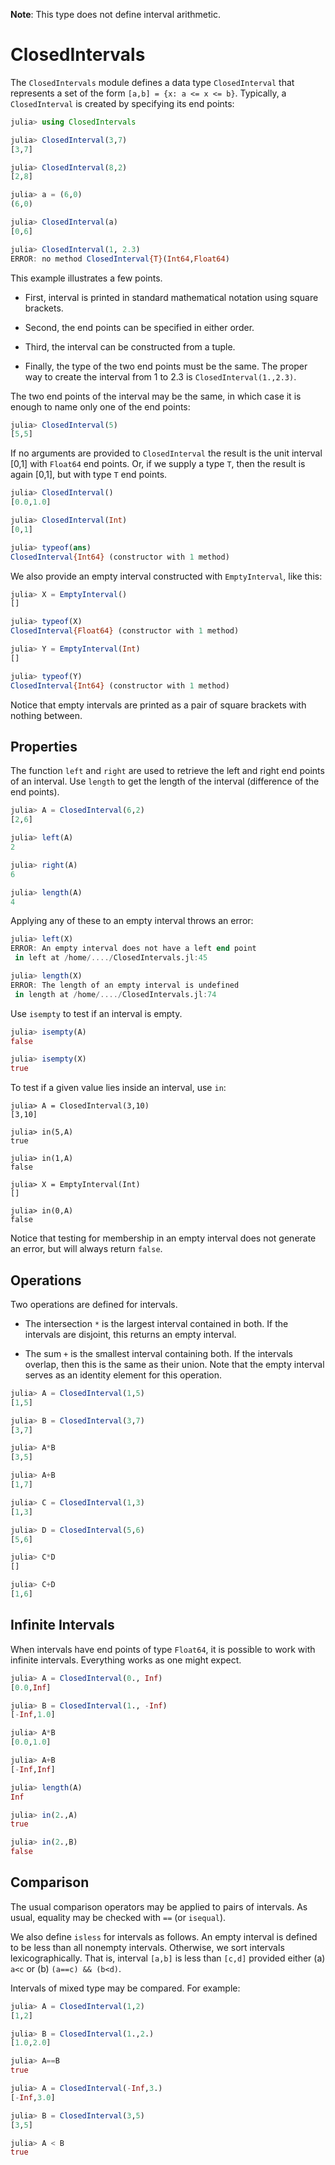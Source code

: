 **Note**: This type does not define interval arithmetic.

ClosedIntervals
===============

The `ClosedIntervals` module defines a data type `ClosedInterval` that
represents a set of the form `[a,b] = {x: a <= x <= b}`. Typically, a
`ClosedInterval` is created by specifying its end points:
```julia
julia> using ClosedIntervals

julia> ClosedInterval(3,7)
[3,7]

julia> ClosedInterval(8,2)
[2,8]

julia> a = (6,0)
(6,0)

julia> ClosedInterval(a)
[0,6]

julia> ClosedInterval(1, 2.3)
ERROR: no method ClosedInterval{T}(Int64,Float64)
```

This example illustrates a few points.

* First, interval is printed in standard mathematical notation using
square brackets. 

* Second, the end points can be specified in either order.

* Third, the interval can be constructed from a tuple.

* Finally, the type of the two end points must be the same. The proper
way to create the interval from 1 to 2.3 is `ClosedInterval(1.,2.3)`.


The two end points of the interval may be the same, in which case 
it is enough to name only one of the end points:
```julia
julia> ClosedInterval(5)
[5,5]
```

If no arguments are provided to `ClosedInterval` the result is the
unit interval [0,1] with `Float64` end points. Or, if we supply a
type `T`, then the result is again [0,1], but with type `T` end
points. 
```julia
julia> ClosedInterval()
[0.0,1.0]

julia> ClosedInterval(Int)
[0,1]

julia> typeof(ans)
ClosedInterval{Int64} (constructor with 1 method)
```

We also provide an empty interval constructed with `EmptyInterval`,
like this:
```julia
julia> X = EmptyInterval()
[]

julia> typeof(X)
ClosedInterval{Float64} (constructor with 1 method)

julia> Y = EmptyInterval(Int)
[]

julia> typeof(Y)
ClosedInterval{Int64} (constructor with 1 method)
```
Notice that empty intervals are printed as a pair of square brackets
with nothing between.

Properties
----------

The function `left` and `right` are used to retrieve the left and
right end points of an interval. Use `length` to get the length of the
interval (difference of the end points).
```julia
julia> A = ClosedInterval(6,2)
[2,6]

julia> left(A)
2

julia> right(A)
6

julia> length(A)
4
```

Applying any of these to an empty interval throws an error:
```julia
julia> left(X)
ERROR: An empty interval does not have a left end point
 in left at /home/..../ClosedIntervals.jl:45

julia> length(X)
ERROR: The length of an empty interval is undefined
 in length at /home/..../ClosedIntervals.jl:74
```

Use `isempty` to test if an interval is empty.
```julia
julia> isempty(A)
false

julia> isempty(X)
true
```

To test if a given value lies inside an interval, use `in`:
```
julia> A = ClosedInterval(3,10)
[3,10]

julia> in(5,A)
true

julia> in(1,A)
false

julia> X = EmptyInterval(Int)
[]

julia> in(0,A)
false
```
Notice that testing for membership in an empty interval does not
generate an error, but will always return `false`.


Operations
----------

Two operations are defined for intervals. 

* The intersection `*` is the largest interval contained in both. If
  the intervals are disjoint, this returns an empty interval.

* The sum `+` is the smallest interval containing both. If the
  intervals overlap, then this is the same as their union. Note that
  the empty interval serves as an identity element for this operation.

```julia
julia> A = ClosedInterval(1,5)
[1,5]

julia> B = ClosedInterval(3,7)
[3,7]

julia> A*B
[3,5]

julia> A+B
[1,7]

julia> C = ClosedInterval(1,3)
[1,3]

julia> D = ClosedInterval(5,6)
[5,6]

julia> C*D
[]

julia> C+D
[1,6]
```

Infinite Intervals
------------------

When intervals have end points of type `Float64`, it is possible to
work with infinite intervals. Everything works as one
might expect.
```julia
julia> A = ClosedInterval(0., Inf)
[0.0,Inf]

julia> B = ClosedInterval(1., -Inf)
[-Inf,1.0]

julia> A*B
[0.0,1.0]

julia> A+B
[-Inf,Inf]

julia> length(A)
Inf

julia> in(2.,A)
true

julia> in(2.,B)
false
```

Comparison
----------

The usual comparison operators may be applied to pairs of
intervals. As usual, equality may be checked with `==` (or
`isequal`).

We also define `isless` for intervals as follows. An empty interval is
defined to be less than all nonempty intervals. Otherwise, we sort
intervals lexicographically. That is, interval `[a,b]` is less than
`[c,d]` provided either (a) `a<c` or (b) `(a==c) && (b<d)`.

Intervals of mixed type may be compared. For example:
```julia
julia> A = ClosedInterval(1,2)
[1,2]

julia> B = ClosedInterval(1.,2.)
[1.0,2.0]

julia> A==B
true

julia> A = ClosedInterval(-Inf,3.)
[-Inf,3.0]

julia> B = ClosedInterval(3,5)
[3,5]

julia> A < B
true
```

